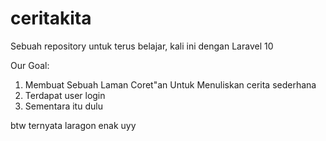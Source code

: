 # ceritakita
Sebuah repository untuk terus belajar, kali ini dengan Laravel 10 

Our Goal:
1. Membuat Sebuah Laman Coret"an Untuk Menuliskan cerita sederhana
2. Terdapat user login
3. Sementara itu dulu 

btw ternyata laragon enak uyy